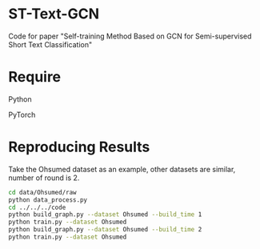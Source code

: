 # ST-Text-GCN
Code for paper "Self-training Method Based on GCN for Semi-supervised Short Text Classification"
# Require
Python

PyTorch
# Reproducing Results
Take the Ohsumed dataset as an example, other datasets are similar, number of round is 2.
```bash
cd data/Ohsumed/raw
python data_process.py
cd ../../../code
python build_graph.py --dataset Ohsumed --build_time 1
python train.py --dataset Ohsumed
python build_graph.py --dataset Ohsumed --build_time 2
python train.py --dataset Ohsumed
```
